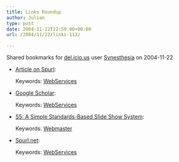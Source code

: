 ```yaml
---
title: Links Roundup
author: Julian
type: post
date: 2004-11-22T22:59:00+00:00
url: /2004/11/22/links-113/

---
```

Shared bookmarks for [del.icio.us][1] user  [Synesthesia][2] on 2004-11-22

  * [Article on Spurl][3]:
   
    Keywords: [WebServices][4]
  * [Google Scholar][5]:
   
    Keywords: [WebServices][4]
  * [S5: A Simple Standards-Based Slide Show System][6]:
   
    Keywords: [Webmaster][7]
  * [Spurl.net][8]:
   
    Keywords: [WebServices][4]

 [1]: http://del.icio.us/
 [2]: http://del.icio.us/synesthesia
 [3]: http://partnerships.typepad.com/civic/ "http://partnerships.typepad.com/civic/"
 [4]: http://del.icio.us/synesthesia/WebServices
 [5]: http://scholar.google.com/ "http://scholar.google.com/"
 [6]: http://www.meyerweb.com/eric/tools/s5/ "http://www.meyerweb.com/eric/tools/s5/"
 [7]: http://del.icio.us/synesthesia/Webmaster
 [8]: http://www.spurl.net/ "http://www.spurl.net/"